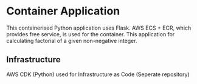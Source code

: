 # Container Application
This containerised Python application uses Flask. AWS ECS + ECR, which provides free service, is used for the container. This application for calculating factorial of a given non-negative integer.

## Infrastructure
AWS CDK (Python) used for Infrastructure as Code (Seperate repository)

